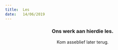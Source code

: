 ```yaml
---
title:  Les
date:   14/06/2019
---
```


### <center>Ons werk aan hierdie les.</center>
<center>Kom asseblief later terug.</center>